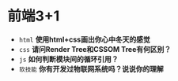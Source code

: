 # 前端3+1
- `html` **使用html+css画出你心中冬天的感觉**
- `css` **请问Render Tree和CSSOM Tree有何区别？**
- `js` **如何判断模块间的循环引用？**
- `软技能` **你有开发过物联网系统吗？说说你的理解**

